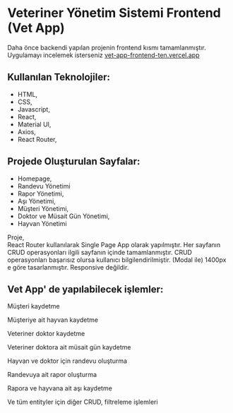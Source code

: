 # Veteriner Yönetim Sistemi Frontend (Vet App)


Daha önce backendi yapılan projenin frontend kısmı tamamlanmıştır.  
Uygulamayı incelemek isterseniz [vet-app-frontend-ten.vercel.app](https://vet-app-frontend-ten.vercel.app/)

Kullanılan Teknolojiler:
---
- HTML,
- CSS,
- Javascript,
- React,
- Material UI,
- Axios,
- React Router,

Projede Oluşturulan Sayfalar:
---
- Homepage,
- Randevu Yönetimi
- Rapor Yönetimi,
- Aşı Yönetimi,
- Müşteri Yönetimi,
- Doktor ve Müsait Gün Yönetimi,
- Hayvan Yönetimi

Proje,  
React Router kullanılarak Single Page App olarak yapılmıştır.
Her sayfanın CRUD operasyonları ilgili sayfanın içinde tamamlanmıştır.
CRUD operasyonları başarısız olursa kullanıcı bilgilendirilmiştir. (Modal ile)
1400px e göre tasarlanmıştır. Responsive değildir.

Vet App' de yapılabilecek işlemler:
---
Müşteri kaydetme  

Müşteriye ait hayvan kaydetme

Veteriner doktor kaydetme

Veteriner doktora ait müsait gün kaydetme

Hayvan ve doktor için randevu oluşturma

Randevuya ait rapor oluşturma

Rapora ve hayvana ait aşı kaydetme

Ve tüm entityler için diğer CRUD, filtreleme işlemleri











 
